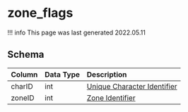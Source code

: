 # zone_flags

!!! info
	This page was last generated 2022.05.11

## Schema

| Column | Data Type | Description |
| :--- | :--- | :--- |
| charID | int | [Unique Character Identifier](../../../schema/characters/character_data) |
| zoneID | int | [Zone Identifier](../../../../server/zones/zone-list) |

